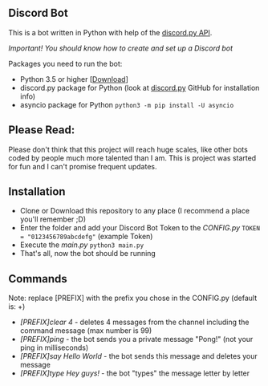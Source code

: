 ## Discord Bot

This is a bot written in Python with help of the [discord.py API](https://github.com/Rapptz/discord.py "discord.py Github Page").

_Important! You should know how to create and set up a Discord bot_

Packages you need to run the bot:

*   Python 3.5 or higher [[Download](https://python.org/downloads/ "Python Download")]
*   discord.py package for Python (look at [discord.py](https://github.com/Rapptz/discord.py "discord.py Github Page") GitHub for installation info)
*   asyncio package for Python
    `python3 -m pip install -U asyncio`


## Please Read:

Please don't think that this project will reach huge scales, like other bots coded by people much more talented than I am.
This is project was started for fun and I can't promise frequent updates.

## Installation

*   Clone or Download this repository to any place (I recommend a place you'll remember ;D)
*   Enter the folder and add your Discord Bot Token to the _CONFIG.py_
    `TOKEN = "0123456789abcdefg"` (example Token)
*   Execute the _main.py_
    `python3 main.py`
*   That's all, now the bot should be running

## Commands

Note: replace [PREFIX] with the prefix you chose in the CONFIG.py (default is: +)

*   _[PREFIX]clear 4_  - deletes 4 messages from the channel including the command message (max number is 99)
*   _[PREFIX]ping_  - the bot sends you a private message "Pong!" (not your ping in milliseconds)
*   _[PREFIX]say Hello World_  - the bot sends this message and deletes your message
*   _[PREFIX]type Hey guys!_  - the bot "types" the message letter by letter
